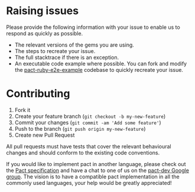 # Raising issues

Please provide the following information with your issue to enable us to respond as quickly as possible.

* The relevant versions of the gems you are using.
* The steps to recreate your issue.
* The full stacktrace if there is an exception.
* An executable code example where possible. You can fork and modify the [pact-ruby-e2e-example] codebase to quickly recreate your issue.

# Contributing

1. Fork it
2. Create your feature branch (`git checkout -b my-new-feature`)
3. Commit your changes (`git commit -am 'Add some feature'`)
4. Push to the branch (`git push origin my-new-feature`)
5. Create new Pull Request

All pull requests must have tests that cover the relevant behavioural changes and should conform to the existing code conventions.

If you would like to implement pact in another language, please check out the [Pact specification](https://github.com/bethesque/pact-specification) and have a chat to one of us on the [pact-dev Google group](https://groups.google.com/forum/#!forum/pact-dev). The vision is to have a compatible pact implementation in all the commonly used languages, your help would be greatly appreciated!

[pact-ruby-e2e-example]: https://github.com/pact-foundation/pact-ruby-e2e-example
